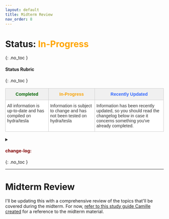 ```yaml
---
layout: default
title: Midterm Review
nav_order: 8
---
```

# Status: <font color="orange">In-Progress</font>
{: .no_toc }

#### Status Rubric
{: .no_toc }

<style type="text/css">
.tg  {border-collapse:collapse;border-color:#ccc;border-spacing:0;}
.tg td{background-color:#fff;border-color:#ccc;border-style:solid;border-width:1px;color:#333;
  font-family:Arial, sans-serif;font-size:14px;overflow:hidden;padding:10px 5px;word-break:normal;}
.tg th{background-color:#f0f0f0;border-color:#ccc;border-style:solid;border-width:1px;color:#333;
  font-family:Arial, sans-serif;font-size:14px;font-weight:normal;overflow:hidden;padding:10px 5px;word-break:normal;}
.tg .tg-baqh{text-align:center;vertical-align:top}
.tg .tg-amwm{font-weight:bold;text-align:center;vertical-align:top}
.tg .tg-0lax{text-align:left;vertical-align:top}
</style>
<table class="tg">
<thead>
  <tr>
    <th class="tg-baqh"><span style="font-weight:bold;color:#036400">Completed</span></th>
    <th class="tg-amwm"><span style="color:#F8A102">In-Progress</span></th>
    <th class="tg-amwm"><span style="color:#3166FF">Recently Updated</span></th>
  </tr>
</thead>
<tbody>
  <tr>
    <td class="tg-0lax">All information is up-to-date and has compiled on hydra/tesla</td>
    <td class="tg-0lax">Information is subject to change and has not been tested on hydra/tesla</td>
    <td class="tg-0lax">Information has been recently updated, so you should read the changelog below in case it concerns something you've already completed.</td>
  </tr>
</tbody>
</table>
<details>
    <summary>
        <h4><font color="maroon">change-log:</font></h4>
        {: .no_toc }
    </summary>
</details>
<hr>

# Midterm Review
I'll be updating this with a comprehensive review of the topics that'll be covered during the midterm. For now, [refer to this study guide Camille created](../assets/../midterm.pdf) for a reference to the midterm material.